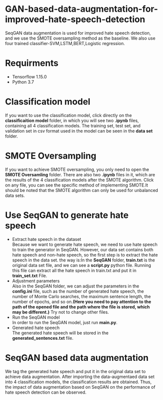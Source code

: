 # GAN-based-data-augmentation-for-improved-hate-speech-detection
SeqGAN data augmentation is used for improved hate speech detection, and we use the SMOTE oversampling method as the baseline. We also use four trained classifier-SVM,LSTM,BERT,Logistic regression.
# Requirments
* Tensorflow 1.15.0
* Python 3.7
# Classification model
If you want to use the classification model, click directly on the __classificaition model__ folder, in which you will see two __.ipynb__ files, containing all 4 classification models. The training set, test set, and validation set in csv format used in the model can be seen in the __data set__ folder.
# SMOTE Oversampling
If you want to achieve SMOTE oversampling, you only need to open the __SMOTE Oversamling__ folder. There are also two __.ipynb__ files in it, which are the results of the 4 classification models after the SMOTE algorithm. Click on any file, you can see the specific method of implementing SMOTE.It should be noted that the SMOTE algorithm can only be used for unbalanced data sets.
# Use SeqGAN to generate hate speech
* Extract hate speech in the dataset <br />
  Because we want to generate hate speech, we need to use hate speech to train the generator in SeqGAN. However, our data set contains both hate speech and non-hate speech, so the first step is to extract the hate speech in the data set. the way is:In the __SeqGAN__ folder, __train.txt__ is the original data set file, and we can see a __script.py__ python file. Running this file can extract all the hate speech in train.txt and put it in __train_set.txt__ File.
* Adjustment parameters <br />
Also in the SeqGAN folder, we can adjust the parameters in the __config.ini__ file, such as the number of generated hate speech, the number of Monte Carlo searches, the maximum sentence length, the number of epochs, and so on.__(Here you need to pay attention to the path of the opened file and the path where the file is stored, which may be different.)__ Try not to change other files.
* Run the SeqGAN model <br /> 
In order to run the SeqGAN model, just run __main.py__.
* Generated hate speech  <br />
The generated hate speech will be stored in the __generated_sentences.txt__ file.
# SeqGAN based data augmentation 
We tag the generated hate speech and put it in the original data set to achieve data augmentation. After importing the data-augmentaed data set into 4 classification models, the classification results are obtained. Thus, the impact of data augmentation based on SeqGAN on the performance of hate speech detection can be observed.
